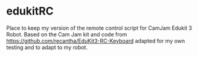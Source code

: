 # edukitRC
Place to keep my version of the remote control script for CamJam Edukit 3 Robot.
Based on the Cam Jam kit and code from https://github.com/recantha/EduKit3-RC-Keyboard adapted for my own testing and to adapt to my robot.
